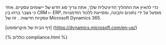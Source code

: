 

 כדי להאיץ את התהליך הדיגיטלית שלך, אתה צריך סוג חדש של יישומים עסקיים. אחד כי נשבר ברחו בין CRM ו- ERP, מופעל על ידי נתונים ותבונה, ומסייעת ללכוד הזדמנויות עסקיות חדשות. . זה של Microsoft Dynamics 365.

[דף הבית של מיקרוסופט] (https://dynamics.microsoft.com/en-us/)

{% כוללים compliance.html %}
